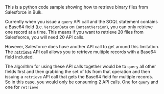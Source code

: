 This is a python code sample showing how to retrieve binary files from Salesforce in Bulk.

Currently when you issue a `query` API call and the SOQL statement contains a Base64 field (i.e. `VersionData` on `ContentVersion`), you can only retrieve one record at a time. This means if you want to retrieve 20 files from Salesfeorce, you will need 20 API calls.

However, Salesforce does have another API call to get around this limitation. The [`retrieve`](https://developer.salesforce.com/docs/atlas.en-us.api.meta/api/sforce_api_calls_retrieve.htm) API call allows you to retrieve multiple records with a Base64 field included.

The algorithm for using these API calls together would be to `query` all other fields first and then grabbing the set of Ids from that operation and then issuing a `retrieve` API call that gets the Base64 field for multiple records. So in this case, you would only be consuming 2 API calls. One for `query` and one for `retrieve`